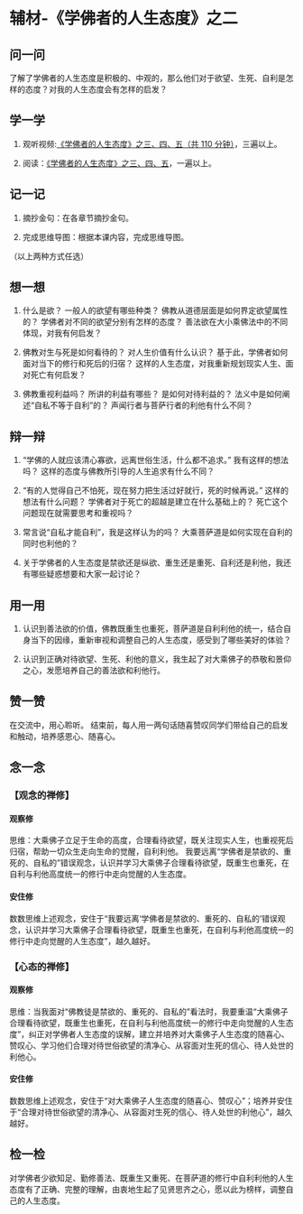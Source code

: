 # 辅材-《学佛者的人生态度》之二 

## 问一问

了解了学佛者的人生态度是积极的、中观的，那么他们对于欲望、生死、自利是怎样的态度？对我的人生态度会有怎样的启发？

## 学一学

1. 观听视频:[《学佛者的人生态度》之三、四、五（共 110 分钟）](https://www.youtube.com/watch?v=JqzWglxLtzE&list=PLFOtSydP54hdLSQfNmabHnm2zDucneVqm&index=3)，三遍以上。

2. 阅读：[《学佛者的人生态度》之三、四、五](.)，一遍以上。

## 记一记

1. 摘抄金句：在各章节摘抄金句。

2. 完成思维导图：根据本课内容，完成思维导图。

（以上两种方式任选）

## 想一想

1. 什么是欲？
   一般人的欲望有哪些种类？
   佛教从道德层面是如何界定欲望属性的？
   学佛者对不同的欲望分别有怎样的态度？
   善法欲在大小乘佛法中的不同体现，对我有何启发？

2. 佛教对生与死是如何看待的？
   对人生价值有什么认识？
   基于此，学佛者如何面对当下的修行和死后的归宿？
   这样的人生态度，对我重新规划现实人生、面对死亡有何启发？

3. 佛教重视利益吗？
   所讲的利益有哪些？
   是如何对待利益的？
   法义中是如何阐述“自私不等于自利”的？
   声闻行者与菩萨行者的利他有什么不同？

## 辩一辩

1. “学佛的人就应该清心寡欲，远离世俗生活，什么都不追求。”
   我有这样的想法吗？
   这样的态度与佛教所引导的人生追求有什么不同？

2. “有的人觉得自己不怕死，现在努力把生活过好就行，死的时候再说。”
   这样的想法有什么问题？
   学佛者对于死亡的超越是建立在什么基础上的？
   死亡这个问题现在就需要思考和重视吗？

3. 常言说“自私才能自利”，我是这样认为的吗？
   大乘菩萨道是如何实现在自利的同时也利他的？

4. 关于学佛者的人生态度是禁欲还是纵欲、重生还是重死、自利还是利他，我还有哪些疑惑想要和大家一起讨论？

## 用一用

1. 认识到善法欲的价值，佛教既重生也重死，菩萨道是自利利他的统一，结合自身当下的因缘，重新审视和调整自己的人生态度，感受到了哪些美好的体验？

2. 认识到正确对待欲望、生死、利他的意义，我生起了对大乘佛子的恭敬和景仰之心，发愿培养自己的善法欲和利他行。

## 赞一赞

在交流中，用心聆听。
结束前，每人用一两句话随喜赞叹同学们带给自己的启发和触动，培养感恩心、随喜心。

## 念一念

### 【观念的禅修】

#### 观察修

思维：大乘佛子立足于生命的高度，合理看待欲望，既关注现实人生，也重视死后归宿，帮助一切众生走向生命的觉醒，自利利他。
我要远离“学佛者是禁欲的、重死的、自私的”错误观念，认识并学习大乘佛子合理看待欲望，既重生也重死，在自利与利他高度统一的修行中走向觉醒的人生态度。

#### 安住修

数数思维上述观念，安住于“我要远离‘学佛者是禁欲的、重死的、自私的’错误观念，认识并学习大乘佛子合理看待欲望，既重生也重死，在自利与利他高度统一的修行中走向觉醒的人生态度”，越久越好。

### 【心态的禅修】

#### 观察修

思维：当我面对“佛教徒是禁欲的、重死的、自私的”看法时，我要重温“大乘佛子合理看待欲望，既重生也重死，在自利与利他高度统一的修行中走向觉醒的人生态度”，纠正对学佛者人生态度的误解，建立并培养对大乘佛子人生态度的随喜心、赞叹心、学习他们合理对待世俗欲望的清净心、从容面对生死的信心、待人处世的利他心。

#### 安住修

数数思维上述观念，安住于“对大乘佛子人生态度的随喜心、赞叹心”；培养并安住于“合理对待世俗欲望的清净心、从容面对生死的信心、待人处世的利他心”，越久越好。

## 检一检

对学佛者少欲知足、勤修善法、既重生又重死、在菩萨道的修行中自利利他的人生态度有了正确、完整的理解，由衷地生起了见贤思齐之心，愿以此为榜样，调整自己的人生态度。
